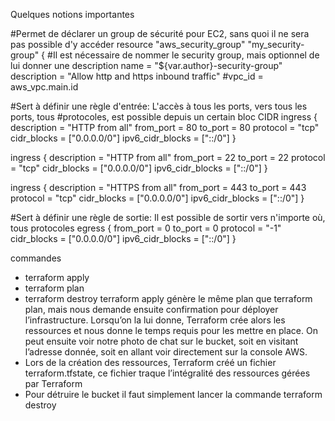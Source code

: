 Quelques notions importantes 

#Permet de déclarer un group de sécurité pour EC2, sans quoi il ne sera pas possible d'y accéder
  resource "aws_security_group" "my_security-group" {
  #Il est nécessaire de nommer le security group, mais optionnel de lui donner une description
  name        = "${var.author}-security-group"
  description = "Allow http and https inbound traffic"
  #vpc_id      = aws_vpc.main.id





  #Sert à définir une règle d'entrée: L'accès à tous les ports, vers tous les ports, tous 
  #protocoles, est possible depuis un certain bloc CIDR
   ingress {
    description      = "HTTP from all"
    from_port        = 80
    to_port          = 80
    protocol         = "tcp"
    cidr_blocks      = ["0.0.0.0/0"]
    ipv6_cidr_blocks = ["::/0"]
  }

  ingress {
    description      = "HTTP from all"
    from_port        = 22
    to_port          = 22
    protocol         = "tcp"
    cidr_blocks      = ["0.0.0.0/0"]
    ipv6_cidr_blocks = ["::/0"]
  }

  ingress {
    description      = "HTTPS from all"
    from_port        = 443
    to_port          = 443
    protocol         = "tcp"
    cidr_blocks      = ["0.0.0.0/0"]
    ipv6_cidr_blocks = ["::/0"]
  }





 #Sert à définir une règle de sortie: Il est possible de sortir vers n'importe où, tous protocoles
   egress {
    from_port        = 0
    to_port          = 0
    protocol         = "-1"
    cidr_blocks      = ["0.0.0.0/0"]
    ipv6_cidr_blocks = ["::/0"]
  }





commandes 

- terraform apply
- terraform plan
- terraform destroy
terraform apply génère le même plan que terraform plan, mais nous demande ensuite confirmation pour déployer l’infrastructure. Lorsqu’on la lui donne, Terraform crée alors les ressources et nous donne le temps requis pour les mettre en place.
On peut ensuite  voir notre photo de chat sur le bucket, soit en visitant l’adresse donnée, soit en allant voir directement sur la console AWS.
- Lors de la création des ressources, Terraform créé un fichier terraform.tfstate, ce fichier traque l’intégralité des ressources gérées par Terraform
- Pour détruire le bucket  il faut simplement lancer la commande  terraform destroy
